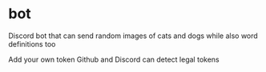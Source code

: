 # bot
Discord bot that can send random images of cats and dogs while also word definitions too


Add your own token
Github and Discord can detect legal tokens
